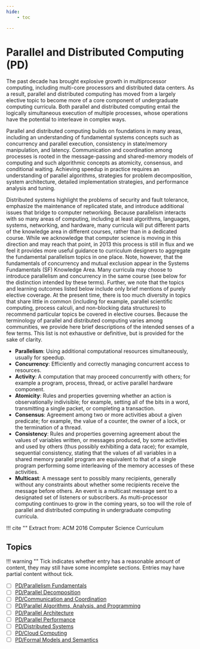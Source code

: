 ```yaml
---
hide:
    - toc

---
```


# Parallel and Distributed Computing (PD)

The past decade has brought explosive growth in multiprocessor computing, including multi-core processors and distributed data centers. As a result, parallel and distributed computing has moved from a largely elective topic to become more of a core component of undergraduate computing curricula. Both parallel and distributed computing entail the logically simultaneous execution of multiple processes, whose operations have the potential to interleave in complex ways.

Parallel and distributed computing builds on foundations in many areas, including an understanding of fundamental systems concepts such as concurrency and parallel execution, consistency in state/memory manipulation, and latency. Communication and coordination among processes is rooted in the message-passing and shared-memory models of computing and such algorithmic concepts as atomicity, consensus, and conditional waiting. Achieving speedup in practice requires an understanding of parallel algorithms, strategies for problem decomposition, system architecture, detailed implementation strategies, and performance analysis and tuning.

Distributed systems highlight the problems of security and fault tolerance, emphasize the maintenance of replicated state, and introduce additional issues that bridge to computer networking. Because parallelism interacts with so many areas of computing, including at least algorithms, languages, systems, networking, and hardware, many curricula will put different parts of the knowledge area in different courses, rather than in a dedicated course. While we acknowledge that computer science is moving in this direction and may reach that point, in 2013 this process is still in flux and we feel it provides more useful guidance to curriculum designers to aggregate the fundamental parallelism topics in one place. Note, however, that the fundamentals of concurrency and mutual exclusion appear in the Systems Fundamentals (SF) Knowledge Area. Many curricula may choose to introduce parallelism and concurrency in the same course (see below for the distinction intended by these terms). Further, we note that the topics and learning outcomes listed below include only brief mentions of purely elective coverage. At the present time, there is too much diversity in topics that share little in common (including for example, parallel scientific computing, process calculi, and non-blocking data structures) to recommend particular topics be covered in elective courses. Because the terminology of parallel and distributed computing varies among communities, we provide here brief descriptions of the intended senses of a few terms. This list is not exhaustive or definitive, but is provided for the sake of clarity.

- **Parallelism**: Using additional computational resources simultaneously, usually for speedup.
- **Concurrency**: Efficiently and correctly managing concurrent access to resources.
- **Activity**: A computation that may proceed concurrently with others; for example a program, process, thread, or active parallel hardware component.
- **Atomicity**: Rules and properties governing whether an action is observationally indivisible; for example, setting all of the bits in a word, transmitting a single packet, or completing a transaction.
- **Consensus**: Agreement among two or more activities about a given predicate; for example, the value of a counter, the owner of a lock, or the termination of a thread.
- **Consistency**: Rules and properties governing agreement about the values of variables written, or messages produced, by some activities and used by others (thus possibly exhibiting a data race); for example, sequential consistency, stating that the values of all variables in a shared memory parallel program are equivalent to that of a single program performing some interleaving of the memory accesses of these activities.
- **Multicast**: A message sent to possibly many recipients, generally without any constraints about whether some recipients receive the message before others. An event is a multicast message sent to a designated set of listeners or subscribers. As multi-processor computing continues to grow in the coming years, so too will the role of parallel and distributed computing in undergraduate computing curricula. 

!!! cite ""
    Extract from: ACM 2016 Computer Science Curriculum

## Topics

!!! warning ""
    Tick indicates whether entry has a reasonable amount of content, they may still have some incomplete sections. Entries may have partial content without tick.

- [ ] [PD/Parallelism Fundamentals](02_Parallelism-Fundamentals.md)
- [ ] [PD/Parallel Decomposition](03_Parallel-Decomposition.md)
- [ ] [PD/Communication and Coordination](04_Communication-Coordination.md)
- [ ] [PD/Parallel Algorithms, Analysis, and Programming](05_Parallel-Algorithms-Analysis-Programming.md)
- [ ] [PD/Parallel Architecture](06_Parallel-Architecture.md)
- [ ] [PD/Parallel Performance](07_Parallel-Performance.md)
- [ ] [PD/Distributed Systems](08_Distributed-Systems.md)
- [ ] [PD/Cloud Computing](09_Cloud-Computing.md)
- [ ] [PD/Formal Models and Semantics](10_Formal-Models-Semantics.md)

